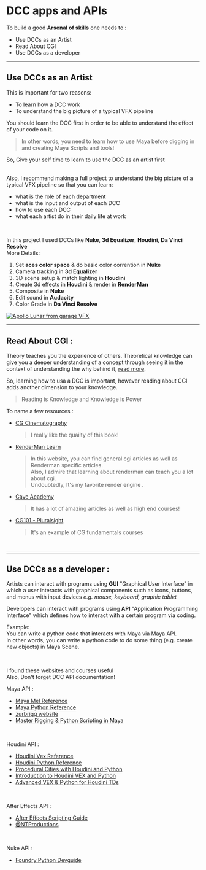 # DCC apps and APIs

To build a good **Arsenal of skills**  one needs to :

- Use DCCs as an Artist
- Read About CGI
- Use DCCs as a developer

---
## Use DCCs as an Artist

This is important for two reasons: <br>

- To learn how a DCC work
- To understand the big picture of a typical VFX pipeline 

You should learn the DCC first in order to be able to understand the effect of your code on it.
>In other words, you need to learn how to use Maya before digging in and creating Maya Scripts and tools! 

So, Give your self time to learn to use the DCC as an artist first<br><br>

Also, I recommend making a full project to understand the big picture of a typical VFX pipeline so that you can learn: 
  - what is the role of each department 
  - what is the input and output of each DCC
  - how to use each DCC 
  - what each artist do in their daily life at work
<br>

In this project I used DCCs like **Nuke**, **3d Equalizer**, **Houdini**, **Da Vinci Resolve** <br>
More Details: 
1) Set **aces color space** & do basic color corrention in **Nuke**
2) Camera tracking in **3d Equalizer** 
3) 3D scene setup & match lighting in **Houdini** 
4) Create 3d effects in **Houdini** & render in **RenderMan**
5) Composite in **Nuke**
6) Edit sound in **Audacity**
7) Color Grade in **Da Vinci Resolve**

[![Apollo Lunar from garage VFX](https://img.youtube.com/vi/sgYxC825VJU/0.jpg)](https://www.youtube.com/watch?v=sgYxC825VJU)

---

## Read About CGI  :

Theory teaches you the experience of others. Theoretical knowledge can give you a deeper understanding of a concept through seeing it in the context of understanding the why behind it, [read more](https://vesim.ves.ac.in/vesimblog/student-blog/185-theoretical-knowledge-vs-practical-application.html).

So, learning how to usa a DCC is important, however reading about CGI adds another dimension to your knowledge.

 > Reading is Knowledge and Knowledge is Power

To name a few resources : 
- [CG Cinematography](https://chrisbrejon.com/) 
  > I really like the quailty of this book! 
- [RenderMan Learn](https://renderman.pixar.com/learn)
  > In this website, you can find general cgi articles as well as Renderman specific articles. <br>
  > Also, I admire that learning about renderman can teach you a lot about cgi. <br>
  > Undoubtedly, It's my favorite render engine . <br>
- [Cave Academy](https://caveacademy.com/)
  > It has a lot of amazing articles as well as high end courses! 
- [CG101 - Pluralsight](https://www.youtube.com/playlist?list=PLxVq-O_gWqkAMpVv85pTSab6uKGw6sQz5) 
  > It's an example of CG fundamentals courses
  
  <br>

---

## Use DCCs as a developer :

Artists can interact with programs using **GUI** "Graphical User Interface" in which a user interacts with graphical components such as icons, buttons, and menus with input devices *e.g. mouse, keyboard, graphic tablet*

Developers can interact with programs using **API** "Application Programming Interface" which defines how to interact with a certain program via coding. 

Example:<br>
You can write a python code that interacts with Maya via Maya API. <br>
In other words, you can write a python code to do some thing (e.g. create new objects) in Maya Scene. 

<br>

I found these websites and courses useful <br>
Also, Don't forget DCC API documentation! 

Maya API : 
- [Maya Mel Reference](https://help.autodesk.com/cloudhelp/2022/ENU/Maya-Tech-Docs/Commands/)
- [Maya Python Reference](https://help.autodesk.com/cloudhelp/2022/ENU/Maya-Tech-Docs/CommandsPython/)
- [zurbrigg website](https://zurbrigg.com/)
- [Master Rigging & Python Scripting in Maya](https://www.thegnomonworkshop.com/tutorials/master-rigging-python-scripting-in-maya)

<br>

Houdini API : 
- [Houdini Vex Reference](https://www.sidefx.com/docs/houdini/vex/lang.html)
- [Houdini Python Reference](https://www.sidefx.com/docs/houdini/hom/hou/index.html)
- [Procedural Cities with Houdini and Python](https://www.pluralsight.com/courses/houdini-python-procedural-cities)
- [Introduction to Houdini VEX and Python](https://www.fxphd.com/details/578/)
- [Advanced VEX & Python for Houdini TDs](https://www.fxphd.com/details/580/)

<br>

After Effects API : 
- [After Effects Scripting Guide](https://ae-scripting.docsforadobe.dev/)
- [@NTProductions](https://www.youtube.com/@NTProductions)

<br>


Nuke API : 
- [Foundry Python Devguide](https://learn.foundry.com/nuke/developers/latest/pythondevguide/)